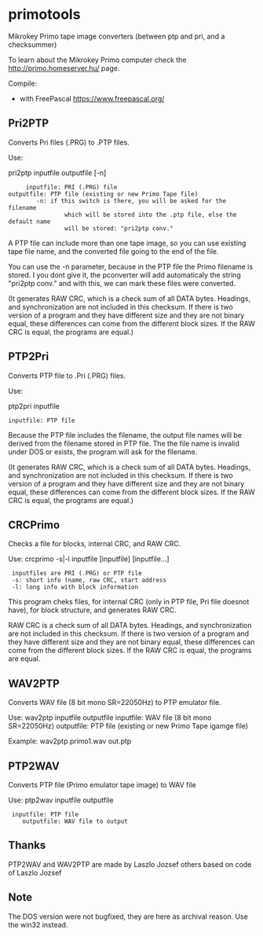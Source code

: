 # primotools
Mikrokey Primo tape image converters (between ptp and pri, and a checksummer)

To learn about the Mikrokey Primo computer check the http://primo.homeserver.hu/ page.

Compile:
- with FreePascal https://www.freepascal.org/


Pri2PTP
-------
Converts Pri files (.PRG) to .PTP files.

Use:

pri2ptp inputfile outputfile [-n]

       	 inputfile: PRI (.PRG) file
 	outputfile: PTP file (existing or new Primo Tape file)
	        -n: if this switch is there, you will be asked for the filename
                    which will be stored into the .ptp file, else the default name
                    will be stored: "pri2ptp conv."

A PTP file can include more than one tape image, so you can use existing tape file name, 
and the converted file going to the end of the file.

You can use the -n parameter, because in the PTP file the Primo filename is stored.
I you dont give it, the pconverter will add automaticaly the string "pri2ptp conv." 
and with this, we can mark these files were converted.

(It generates RAW CRC, which is a check sum of all DATA bytes. Headings, and synchronization 
are not included in this checksum. If there is two version of a program and they have different
size and they are not binary equal, these differences can come from the different block sizes.
If the RAW CRC is equal, the programs are equal.)


PTP2Pri
-------
Converts PTP file to .Pri (.PRG) files.

Use: 

ptp2pri inputfile
   	
	inputfile: PTP file

Because the PTP file includes the filename, the output file names will be derived from the 
filename stored in PTP file. The the file name is invalid under DOS or exists, the program will 
ask for the filename.

(It generates RAW CRC, which is a check sum of all DATA bytes. Headings, and synchronization 
are not included in this checksum. If there is two version of a program and they have different
size and they are not binary equal, these differences can come from the different block sizes.
If the RAW CRC is equal, the programs are equal.)

CRCPrimo
--------
Checks a file for blocks, internal CRC, and RAW CRC.

Use: 
crcprimo -s|-l inputfile [inputfile] [inputfile...]
	 
	 inputfiles are PRI (.PRG) or PTP file
 	 -s: short info (name, raw CRC, start address
	 -l: long info with block information

This program cheks files, for internal CRC (only in PTP file, Pri file doesnot have), for block
structure, and generates RAW CRC.

RAW CRC is a check sum of all DATA bytes. Headings, and synchronization are not included in this
checksum. If there is two version of a program and they have different size and they are not 
binary equal, these differences can come from the different block sizes. If the RAW CRC is equal,
the programs are equal.

WAV2PTP
-------
Converts WAV file (8 bit mono SR=22050Hz) to PTP emulator file.

Use:
wav2ptp inputfile outputfile
	 inputfile: WAV file (8 bit mono SR=22050Hz)
        outputfile: PTP file (existing or new Primo Tape igamge file)
	
Example:
wav2ptp primo1.wav out.ptp
   
PTP2WAV
-------
Converts PTP file (Primo emulator tape image) to WAV file

Use:
ptp2wav inputfile outputfile

	 inputfile: PTP file				 
        outputfile: WAV file to output

Thanks
------
PTP2WAV and WAV2PTP are made by Laszlo Jozsef
others based on code of Laszlo Jozsef

Note
------
The DOS version were not bugfixed, they are here as archival reason. Use the win32 instead.
